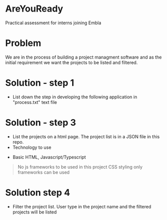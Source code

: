 # AreYouReady
Practical assessment for interns joining Embla

# Problem
We are in the process of building a project managment software and as the initial requirement we want the projects to be listed and filtered.

# Solution - step 1
* List down the step in developing the following application in "process.txt" text file

# Solution - step 3
* List the projects on a html page. The project list is in a JSON file in this repo. 
* Technology to use
- Basic HTML, Javascript/Typescript
> No js frameworks to be used in this project
> CSS styling only frameworks can be used

# Solution step 4
* Filter the project list. User type in the project name and the filtered projects will be listed

